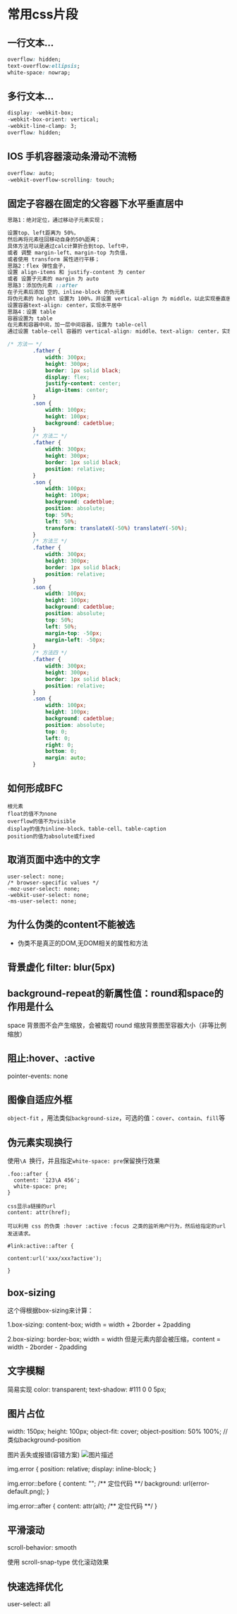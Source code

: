 # 常用css片段

## 一行文本...

```css
overflow: hidden;
text-overflow:ellipsis;
white-space: nowrap;
```

## 多行文本...

```css
display: -webkit-box;
-webkit-box-orient: vertical;
-webkit-line-clamp: 3;
overflow: hidden;

```

## IOS 手机容器滚动条滑动不流畅

```css
overflow: auto;
-webkit-overflow-scrolling: touch;
```

## 固定子容器在固定的父容器下水平垂直居中

```css
思路1：绝对定位，通过移动子元素实现；

设置top、left距离为 50%，
然后再将元素往回移动自身的50%距离；
具体方法可以是通过calc计算折合到top、left中，
或者 调整 margin-left、margin-top 为负值，
或者使用 transform 属性进行平移；
思路2：flex 弹性盒子，
设置 align-items 和 justify-content 为 center
或者 设置子元素的 margin 为 auto
思路3：添加伪元素 ::after
在子元素后添加 空的、inline-block 的伪元素
将伪元素的 height 设置为 100%，并设置 vertical-align 为 middle，以此实现垂直居中
设置容器text-align: center，实现水平居中
思路4：设置 table
容器设置为 table
在元素和容器中间，加一层中间容器，设置为 table-cell
通过设置 table-cell 容器的 vertical-align: middle、text-align: center，实现水平垂直居中

/* 方法一 */
        .father {
            width: 300px;
            height: 300px;
            border: 1px solid black;
            display: flex;
            justify-content: center;
            align-items: center;
        }
        .son {
            width: 100px;
            height: 100px;
            background: cadetblue;
        }
        /* 方法二 */
        .father {
            width: 300px;
            height: 300px;
            border: 1px solid black;
            position: relative;
        }
        .son {
            width: 100px;
            height: 100px;
            background: cadetblue;
            position: absolute;
            top: 50%;
            left: 50%;
            transform: translateX(-50%) translateY(-50%);
        }
        /* 方法三 */
        .father {
            width: 300px;
            height: 300px;
            border: 1px solid black;
            position: relative;
        }
        .son {
            width: 100px;
            height: 100px;
            background: cadetblue;
            position: absolute;
            top: 50%;
            left: 50%;
            margin-top: -50px;
            margin-left: -50px;
        }
        /* 方法四 */
        .father {
            width: 300px;
            height: 300px;
            border: 1px solid black;
            position: relative;
        }
        .son {
            width: 100px;
            height: 100px;
            background: cadetblue;
            position: absolute;
            top: 0;
            left: 0;
            right: 0;
            bottom: 0;
            margin: auto;
        }
```

## 如何形成BFC

```
根元素
float的值不为none
overflow的值不为visible
display的值为inline-block、table-cell、table-caption
position的值为absolute或fixed
```

## 取消页面中选中的文字

```
user-select: none;
/* browser-specific values */
-moz-user-select: none;
-webkit-user-select: none;
-ms-user-select: none;
```

## 为什么伪类的content不能被选

- 伪类不是真正的DOM,无DOM相关的属性和方法

## 背景虚化  filter: blur(5px)



## background-repeat的新属性值：round和space的作用是什么

space 背景图不会产生缩放，会被裁切
round 缩放背景图至容器大小（非等比例缩放）



## 阻止:hover、:active

pointer-events: none

## 图像自适应外框

`object-fit` ，用法类似`background-size`，可选的值：`cover`、`contain`、`fill`等



## 伪元素实现换行

使用`\A `换行，并且指定`white-space: pre`保留换行效果

```
.foo::after {
  content: '123\A 456';
  white-space: pre;
}

css显示a链接的url
content: attr(href);

可以利用 css 的伪类 :hover :active :focus 之类的监听用户行为，然后给指定的url 发送请求。

#link:active::after {

content:url('xxx/xxx?active');

}
```

## box-sizing

这个得根据box-sizing来计算：

1.box-sizing: content-box;
width = width + 2border + 2padding

2.box-sizing: border-box;
width = width
但是元素内部会被压缩，content = width - 2border - 2padding

## 文字模糊
简易实现
color: transparent;
text-shadow: #111 0 0 5px;


## 图片占位
width: 150px;
    height: 100px;
    object-fit: cover;
    object-position: 50% 100%;  // 类似background-position

图片丢失或报错(容错方案)
<img src="test.png" alt="图片描述" onerror="this.classList.add('error');">

img.error {
    position: relative;
    display: inline-block;
}

img.error::before {
    content: "";
    /** 定位代码 **/
    background: url(error-default.png);
}

img.error::after {
    content: attr(alt);
    /** 定位代码 **/
}

## 平滑滚动
scroll-behavior: smooth

使用 scroll-snap-type 优化滚动效果


## 快速选择优化
user-select: all